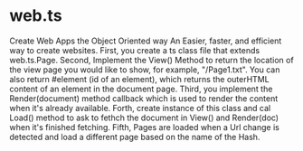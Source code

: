# web.ts
Create Web Apps the Object Oriented way
An Easier, faster, and efficient way to create websites. First, you create a ts class file that extends web.ts.Page. 
Second, Implement the View() Method to return the location of the view page you would like to show, for example, "/Page1.txt".
You can also return #element (id of an element), which returns the outerHTML content of an element in the document page.
Third, you implement the Render(document) method callback which is used to render the content when it's already available.
Forth, create instance of this class and cal Load() method to ask to fethch the document in View() and Render(doc) when it's finished fetching.
Fifth, Pages are loaded when a Url change is detected and load a different page based on the name of the Hash.
